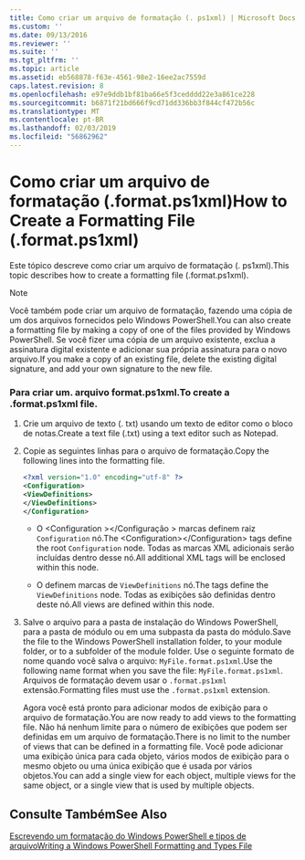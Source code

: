 ```yaml
---
title: Como criar um arquivo de formatação (. ps1xml) | Microsoft Docs
ms.custom: ''
ms.date: 09/13/2016
ms.reviewer: ''
ms.suite: ''
ms.tgt_pltfrm: ''
ms.topic: article
ms.assetid: eb568878-f63e-4561-98e2-16ee2ac7559d
caps.latest.revision: 8
ms.openlocfilehash: e97e9ddb1bf81ba66e5f3cedddd22e3a861ce228
ms.sourcegitcommit: b6871f21bd666f9cd71dd336bb3f844cf472b56c
ms.translationtype: MT
ms.contentlocale: pt-BR
ms.lasthandoff: 02/03/2019
ms.locfileid: "56862962"
---
```

# <a name="how-to-create-a-formatting-file-formatps1xml"></a><span data-ttu-id="61790-102">Como criar um arquivo de formatação (.format.ps1xml)</span><span class="sxs-lookup"><span data-stu-id="61790-102">How to Create a Formatting File (.format.ps1xml)</span></span>

<span data-ttu-id="61790-103">Este tópico descreve como criar um arquivo de formatação (. ps1xml).</span><span class="sxs-lookup"><span data-stu-id="61790-103">This topic describes how to create a formatting file (.format.ps1xml).</span></span>

> [!NOTE]
> <span data-ttu-id="61790-104">Você também pode criar um arquivo de formatação, fazendo uma cópia de um dos arquivos fornecidos pelo Windows PowerShell.</span><span class="sxs-lookup"><span data-stu-id="61790-104">You can also create a formatting file by making a copy of one of the files provided by Windows PowerShell.</span></span> <span data-ttu-id="61790-105">Se você fizer uma cópia de um arquivo existente, exclua a assinatura digital existente e adicionar sua própria assinatura para o novo arquivo.</span><span class="sxs-lookup"><span data-stu-id="61790-105">If you make a copy of an existing file, delete the existing digital signature, and add your own signature to the new file.</span></span>

### <a name="to-create-a-formatps1xml-file"></a><span data-ttu-id="61790-106">Para criar um. arquivo format.ps1xml.</span><span class="sxs-lookup"><span data-stu-id="61790-106">To create a .format.ps1xml file.</span></span>

1. <span data-ttu-id="61790-107">Crie um arquivo de texto (. txt) usando um texto de editor como o bloco de notas.</span><span class="sxs-lookup"><span data-stu-id="61790-107">Create a text file (.txt) using a text editor such as Notepad.</span></span>

2. <span data-ttu-id="61790-108">Copie as seguintes linhas para o arquivo de formatação.</span><span class="sxs-lookup"><span data-stu-id="61790-108">Copy the following lines into the formatting file.</span></span>

   ```xml
   <?xml version="1.0" encoding="utf-8" ?>
   <Configuration>
   <ViewDefinitions>
   </ViewDefinitions>
   </Configuration>
   ```

   - <span data-ttu-id="61790-109">O \<Configuration >\</Configuração > marcas definem raiz `Configuration` nó.</span><span class="sxs-lookup"><span data-stu-id="61790-109">The \<Configuration>\</Configuration> tags define the root `Configuration` node.</span></span> <span data-ttu-id="61790-110">Todas as marcas XML adicionais serão incluídas dentro desse nó.</span><span class="sxs-lookup"><span data-stu-id="61790-110">All additional XML tags will be enclosed within this node.</span></span>

   - <span data-ttu-id="61790-111">O <ViewDefinitions> </ViewDefinitions> definem marcas de `ViewDefinitions` nó.</span><span class="sxs-lookup"><span data-stu-id="61790-111">The <ViewDefinitions></ViewDefinitions> tags define the `ViewDefinitions` node.</span></span> <span data-ttu-id="61790-112">Todas as exibições são definidas dentro deste nó.</span><span class="sxs-lookup"><span data-stu-id="61790-112">All views are defined within this node.</span></span>

3. <span data-ttu-id="61790-113">Salve o arquivo para a pasta de instalação do Windows PowerShell, para a pasta de módulo ou em uma subpasta da pasta do módulo.</span><span class="sxs-lookup"><span data-stu-id="61790-113">Save the file to the Windows PowerShell installation folder, to your module folder, or to a subfolder of the module folder.</span></span> <span data-ttu-id="61790-114">Use o seguinte formato de nome quando você salva o arquivo: `MyFile.format.ps1xml`.</span><span class="sxs-lookup"><span data-stu-id="61790-114">Use the following name format when you save the file:  `MyFile.format.ps1xml`.</span></span> <span data-ttu-id="61790-115">Arquivos de formatação devem usar o `.format.ps1xml` extensão.</span><span class="sxs-lookup"><span data-stu-id="61790-115">Formatting files must use the `.format.ps1xml` extension.</span></span>

   <span data-ttu-id="61790-116">Agora você está pronto para adicionar modos de exibição para o arquivo de formatação.</span><span class="sxs-lookup"><span data-stu-id="61790-116">You are now ready to add views to the formatting file.</span></span> <span data-ttu-id="61790-117">Não há nenhum limite para o número de exibições que podem ser definidas em um arquivo de formatação.</span><span class="sxs-lookup"><span data-stu-id="61790-117">There is no limit to the number of views that can be defined in a formatting file.</span></span> <span data-ttu-id="61790-118">Você pode adicionar uma exibição única para cada objeto, vários modos de exibição para o mesmo objeto ou uma única exibição que é usada por vários objetos.</span><span class="sxs-lookup"><span data-stu-id="61790-118">You can add a single view for each object, multiple views for the same object, or a single view that is used by multiple objects.</span></span>

## <a name="see-also"></a><span data-ttu-id="61790-119">Consulte Também</span><span class="sxs-lookup"><span data-stu-id="61790-119">See Also</span></span>

[<span data-ttu-id="61790-120">Escrevendo um formatação do Windows PowerShell e tipos de arquivo</span><span class="sxs-lookup"><span data-stu-id="61790-120">Writing a Windows PowerShell Formatting and Types File</span></span>](./writing-a-powershell-formatting-file.md)
